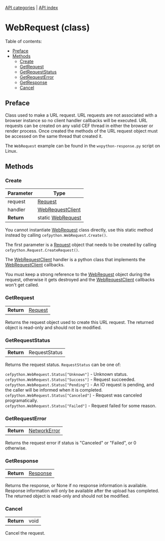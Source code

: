 [API categories](API-categories.md) | [API index](API-index.md)


# WebRequest (class)


Table of contents:
* [Preface](#preface)
* [Methods](#methods)
  * [Create](#create)
  * [GetRequest](#getrequest)
  * [GetRequestStatus](#getrequeststatus)
  * [GetRequestError](#getrequesterror)
  * [GetResponse](#getresponse)
  * [Cancel](#cancel)


## Preface

Class used to make a URL request. URL requests are not associated with a
browser instance so no client handler callbacks will be executed. URL requests
can be created on any valid CEF thread in either the browser or render
process. Once created the methods of the URL request object must be accessed
on the same thread that created it.

The `WebRequest` example can be found in the `wxpython-response.py` script on Linux.


## Methods


### Create

| Parameter | Type |
| --- | --- |
| request | [Request](Request.md) |
| handler | [WebRequestClient](WebRequestClient.md) |
| __Return__ | static [WebRequest](WebRequest.md) |

 You cannot instantiate [WebRequest](WebRequest.md) class directly, use this static
 method instead by calling `cefpython.WebRequest.Create()`.

 The first parameter is a [Request](Request.md) object that needs to be created
 by calling `cefpython.Request.CreateRequest()`.

 The [WebRequestClient](WebRequestClient.md) handler is a python class that implements
 the [WebRequestClient](WebRequestClient.md) callbacks.

 You must keep a strong reference to the [WebRequest](WebRequest.md) object
 during the request, otherwise it gets destroyed and
 the [WebRequestClient](WebRequestClient.md) callbacks won't get called.


### GetRequest

| | |
| --- | --- |
| __Return__ | [Request](Request.md) |

 Returns the request object used to create this URL request. The returned
 object is read-only and should not be modified.


### GetRequestStatus

| | |
| --- | --- |
| __Return__ | RequestStatus |

 Returns the request status. `RequestStatus` can be one of:

 `cefpython.WebRequest.Status["Unknown"]` - Unknown status.  
 `cefpython.WebRequest.Status["Success"]` - Request succeeded.  
 `cefpython.WebRequest.Status["Pending"]` - An IO request is pending, and the caller will be informed when it is completed.  
 `cefpython.WebRequest.Status["Canceled"]` - Request was canceled programatically.  
 `cefpython.WebRequest.Status["Failed"]` - Request failed for some reason.  


### GetRequestError

| | |
| --- | --- |
| __Return__ | [NetworkError](NetworkError.md) |

 Returns the request error if status is "Canceled" or "Failed", or 0  
 otherwise.


### GetResponse

| | |
| --- | --- |
| __Return__ | [Response](Response.md) |

 Returns the response, or None if no response information is available.  
 Response information will only be available after the upload has completed.  
 The returned object is read-only and should not be modified.


### Cancel

| | |
| --- | --- |
| __Return__ | void |

 Cancel the request.
